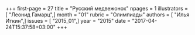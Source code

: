 +++
first-page = 27
title = "Русский медвежонок"
npages = 1
illustrators = [ "Леонид Гамарц",]
month = "01"
rubric = "Олимпиады"
authors = [ "Илья Иткин",]
issues = [ "2015_01",]
year = "2015"
date = "2017-04-24T15:37:58+03:00"
+++
